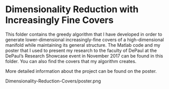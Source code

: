 # Dimensionality Reduction with Increasingly Fine Covers

This folder contains the greedy algorithm that I have developed in order to generate lower-dimensional increasingly-fine
covers of a high-dimensional manifold while maintaining its general structure. The Matlab code and my poster that I used to present my research to the faculty of DePaul at the DePaul’s Research Showcase event in November 2017 can be found in this folder. You can also find the covers that my algorithm creates.

More detailed information about the project can be found on the poster.

Dimensionality-Reduction-Covers/poster.png
